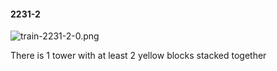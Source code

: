 #### 2231-2
![train-2231-2-0.png](https://github.com/lil-lab/nlvr/raw/master/nlvr/train/images/21/train-2231-2-0.png "train-2231-2-0.png")

There is 1 tower with at least 2 yellow blocks stacked together
